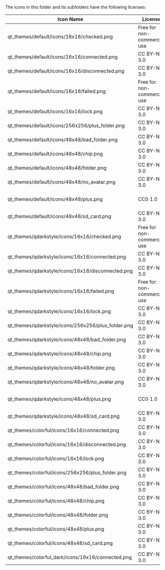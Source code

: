 The icons in this folder and its subfolders have the following licenses:

Icon Name | License | Origin/Author
--- | --- | ---
qt_themes/default/icons/16x16/checked.png | Free for non-commercial use
qt_themes/default/icons/16x16/connected.png | CC BY-ND 3.0 | https://icons8.com
qt_themes/default/icons/16x16/disconnected.png | CC BY-ND 3.0 | https://icons8.com
qt_themes/default/icons/16x16/failed.png | Free for non-commercial use
qt_themes/default/icons/16x16/lock.png | CC BY-ND 3.0 | https://icons8.com
qt_themes/default/icons/256x256/plus_folder.png | CC BY-ND 3.0 | https://icons8.com
qt_themes/default/icons/48x48/bad_folder.png | CC BY-ND 3.0 | https://icons8.com
qt_themes/default/icons/48x48/chip.png | CC BY-ND 3.0 | https://icons8.com
qt_themes/default/icons/48x48/folder.png | CC BY-ND 3.0 | https://icons8.com
qt_themes/default/icons/48x48/no_avatar.png | CC BY-ND 3.0 | https://icons8.com
qt_themes/default/icons/48x48/plus.png | CC0 1.0 | Designed by BreadFish64 from the Citra team
qt_themes/default/icons/48x48/sd_card.png | CC BY-ND 3.0 | https://icons8.com
qt_themes/qdarkstyle/icons/16x16/checked.png | Free for non-commercial use
qt_themes/qdarkstyle/icons/16x16/connected.png | CC BY-ND 3.0 | https://icons8.com
qt_themes/qdarkstyle/icons/16x16/disconnected.png | CC BY-ND 3.0 | https://icons8.com
qt_themes/qdarkstyle/icons/16x16/failed.png | Free for non-commercial use
qt_themes/qdarkstyle/icons/16x16/lock.png | CC BY-ND 3.0 | https://icons8.com
qt_themes/qdarkstyle/icons/256x256/plus_folder.png | CC BY-ND 3.0 | https://icons8.com
qt_themes/qdarkstyle/icons/48x48/bad_folder.png | CC BY-ND 3.0 | https://icons8.com
qt_themes/qdarkstyle/icons/48x48/chip.png | CC BY-ND 3.0 | https://icons8.com
qt_themes/qdarkstyle/icons/48x48/folder.png | CC BY-ND 3.0 | https://icons8.com
qt_themes/qdarkstyle/icons/48x48/no_avatar.png | CC BY-ND 3.0 | https://icons8.com
qt_themes/qdarkstyle/icons/48x48/plus.png | CC0 1.0 | Designed by BreadFish64 from the Citra team
qt_themes/qdarkstyle/icons/48x48/sd_card.png | CC BY-ND 3.0 | https://icons8.com
qt_themes/colorful/icons/16x16/connected.png | CC BY-ND 3.0 | https://icons8.com
qt_themes/colorful/icons/16x16/disconnected.png | CC BY-ND 3.0 | https://icons8.com
qt_themes/colorful/icons/16x16/lock.png | CC BY-ND 3.0 | https://icons8.com
qt_themes/colorful/icons/256x256/plus_folder.png | CC BY-ND 3.0 | https://icons8.com
qt_themes/colorful/icons/48x48/bad_folder.png | CC BY-ND 3.0 | https://icons8.com
qt_themes/colorful/icons/48x48/chip.png | CC BY-ND 3.0 | https://icons8.com
qt_themes/colorful/icons/48x48/folder.png | CC BY-ND 3.0 | https://icons8.com
qt_themes/colorful/icons/48x48/plus.png | CC BY-ND 3.0 | https://icons8.com
qt_themes/colorful/icons/48x48/sd_card.png | CC BY-ND 3.0 | https://icons8.com
qt_themes/colorful_dark/icons/16x16/connected.png | CC BY-ND 3.0 | https://icons8.com

<!-- TODO (B3N30): Add the license of the citra icon -->
